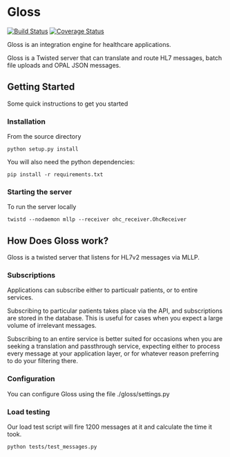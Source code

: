 # Gloss

[![Build Status](https://travis-ci.org/openhealthcare/gloss.svg?branch=master)](https://travis-ci.org/openhealthcare/gloss)
[![Coverage Status](https://coveralls.io/repos/github/openhealthcare/gloss/badge.svg?branch=master)](https://coveralls.io/github/openhealthcare/gloss?branch=master)

Gloss is an integration engine for healthcare applications.

Gloss is a Twisted server that can translate and route HL7 messages,
batch file uploads and OPAL JSON messages.

## Getting Started

Some quick instructions to get you started

### Installation

From the source directory

    python setup.py install

You will also need the python dependencies:

    pip install -r requirements.txt

### Starting the server

To run the server locally

    twistd --nodaemon mllp --receiver ohc_receiver.OhcReceiver

## How Does Gloss work?

Gloss is a twisted server that listens for HL7v2 messages via MLLP.

### Subscriptions

Applications can subscribe either to particualr patients, or to entire services.

Subscribing to particular patients takes place via the API, and subscriptions are
stored in the database. This is useful for cases when you expect a large volume of
irrelevant messages.

Subscribing to an entire service is better suited for occasions when you are seeking
a translation and passthrough service, expecting either to process every message at
your application layer, or for whatever reason preferring to do your filtering there.

### Configuration

You can configure Gloss using the file ./gloss/settings.py

### Load testing

Our load test script will fire 1200 messages at it and calculate the time it took.

    python tests/test_messages.py
